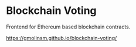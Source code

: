 # Blockchain Voting
Frontend for Ethereum based blockchain contracts.

https://gmolinsm.github.io/blockchain-voting/
